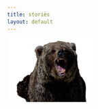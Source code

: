 ```yaml
---
title: stories
layout: default
---
```


 <a href="pages/beer" >
      <img src="assets/beer.png" alt="beer" width="200px">
  </a>



